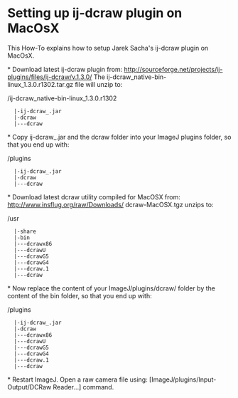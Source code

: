 # Setting up ij-dcraw plugin on MacOsX

This How-To explains how to setup Jarek Sacha\'s ij-dcraw plugin on
MacOsX.

\* Download latest ij-dcraw plugin from:
<http://sourceforge.net/projects/ij-plugins/files/ij-dcraw/v.1.3.0/> The
ij-dcraw_native-bin-linux_1.3.0.r1302.tar.gz file will unzip to:

/ij-dcraw_native-bin-linux_1.3.0.r1302

      |-ij-dcraw_.jar
      |-dcraw
      |---dcraw
      

\* Copy ij-dcraw\_.jar and the dcraw folder into your ImageJ plugins
folder, so that you end up with:

/plugins

      |-ij-dcraw_.jar
      |-dcraw
      |---dcraw

\* Download latest dcraw utility compiled for MacOSX from:
<http://www.insflug.org/raw/Downloads/> dcraw-MacOSX.tgz unzips to:

/usr

      |-share
      |-bin
      |---dcrawx86
      |---dcrawU
      |---dcrawG5
      |---dcrawG4
      |---dcraw.1
      |---dcraw

\* Now replace the content of your ImageJ/plugins/dcraw/ folder by the
content of the bin folder, so that you end up with:

/plugins

      |-ij-dcraw_.jar
      |-dcraw
      |---dcrawx86
      |---dcrawU
      |---dcrawG5
      |---dcrawG4
      |---dcraw.1
      |---dcraw

\* Restart ImageJ. Open a raw camera file using:
\[ImageJ/plugins/Input-Output/DCRaw Reader\...\] command.
